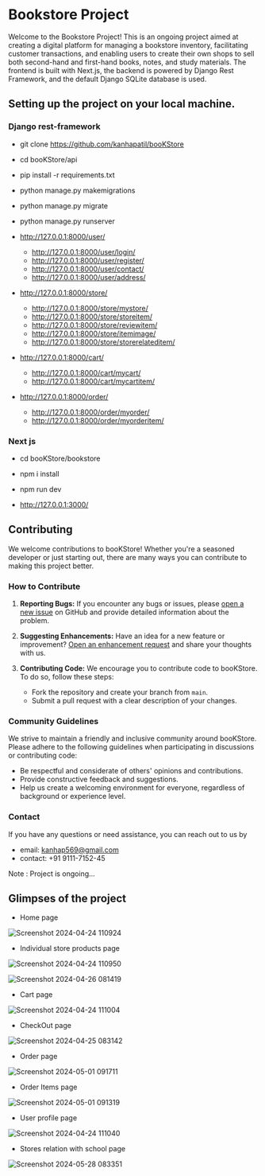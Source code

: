# Bookstore Project
Welcome to the Bookstore Project! This is an ongoing project aimed at creating a digital platform for managing a bookstore inventory, facilitating customer transactions, and enabling users to create their own shops to sell both second-hand and first-hand books, notes, and study materials. The frontend is built with Next.js, the backend is powered by Django Rest Framework, and the default Django SQLite database is used.

## Setting up the project on your local machine.
### Django rest-framework
- git clone https://github.com/kanhapatil/booKStore 
- cd booKStore/api
- pip install -r requirements.txt
- python manage.py makemigrations
- python manage.py migrate
- python manage.py runserver

- http://127.0.0.1:8000/user/
   - http://127.0.0.1:8000/user/login/
   - http://127.0.0.1:8000/user/register/
   - http://127.0.0.1:8000/user/contact/
   - http://127.0.0.1:8000/user/address/


- http://127.0.0.1:8000/store/
   - http://127.0.0.1:8000/store/mystore/
   - http://127.0.0.1:8000/store/storeitem/
   - http://127.0.0.1:8000/store/reviewitem/
   - http://127.0.0.1:8000/store/itemimage/
   - http://127.0.0.1:8000/store/storerelateditem/


- http://127.0.0.1:8000/cart/
   - http://127.0.0.1:8000/cart/mycart/
   - http://127.0.0.1:8000/cart/mycartitem/


- http://127.0.0.1:8000/order/
   - http://127.0.0.1:8000/order/myorder/
   - http://127.0.0.1:8000/order/myorderitem/

### Next js
- cd booKStore/bookstore
- npm i install
- npm run dev

- http://127.0.0.1:3000/


## Contributing

We welcome contributions to booKStore! Whether you're a seasoned developer or just starting out, there are many ways you can contribute to making this project better.

### How to Contribute

1. **Reporting Bugs:** If you encounter any bugs or issues, please [open a new issue](link-to-issues) on GitHub and provide detailed information about the problem.
   
2. **Suggesting Enhancements:** Have an idea for a new feature or improvement? [Open an enhancement request](link-to-issues) and share your thoughts with us.

3. **Contributing Code:** We encourage you to contribute code to booKStore. To do so, follow these steps:
   - Fork the repository and create your branch from `main`.
   - Submit a pull request with a clear description of your changes.

### Community Guidelines

We strive to maintain a friendly and inclusive community around booKStore. Please adhere to the following guidelines when participating in discussions or contributing code:
- Be respectful and considerate of others' opinions and contributions.
- Provide constructive feedback and suggestions.
- Help us create a welcoming environment for everyone, regardless of background or experience level.

### Contact

If you have any questions or need assistance, you can reach out to us by
- email: kanhap569@gmail.com
- contact: +91 9111-7152-45

Note : Project is ongoing...


## Glimpses of the project
- Home page

![Screenshot 2024-04-24 110924](https://github.com/kanhapatil/booKStore/assets/101468170/cd8612ae-d5e0-4643-bfb7-f612b9243661)

- Individual store products page

![Screenshot 2024-04-24 110950](https://github.com/kanhapatil/booKStore/assets/101468170/36122401-787b-4e75-babb-ef5f60a88a3b)

![Screenshot 2024-04-26 081419](https://github.com/kanhapatil/booKStore/assets/101468170/3a3c8759-25c0-4305-aa0a-a4ae87733d09)


- Cart page

![Screenshot 2024-04-24 111004](https://github.com/kanhapatil/booKStore/assets/101468170/0009f4c6-8441-4412-ae52-4eb568f3ac34)

- CheckOut page

![Screenshot 2024-04-25 083142](https://github.com/kanhapatil/booKStore/assets/101468170/fa6afd13-0dee-4dde-a5ef-ecadfad05a8f)

- Order page
  
![Screenshot 2024-05-01 091711](https://github.com/kanhapatil/booKStore/assets/101468170/bb3a36b3-4aee-4578-8b55-db12642a231a)

- Order Items page
  
![Screenshot 2024-05-01 091319](https://github.com/kanhapatil/booKStore/assets/101468170/dbc6adb8-898d-4ee3-af14-8908a3d9b36c)

- User profile page

![Screenshot 2024-04-24 111040](https://github.com/kanhapatil/booKStore/assets/101468170/2524d394-bf01-4cc5-8e52-898c0f6db6fe)

- Stores relation with school page

![Screenshot 2024-05-28 083351](https://github.com/kanhapatil/booKStore/assets/101468170/4ef7c81e-26cb-4db9-a57d-4ef32d843063)

